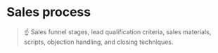 # Sales process

> ☝ Sales funnel stages, lead qualification criteria, sales materials, scripts, objection handling, and closing techniques.

